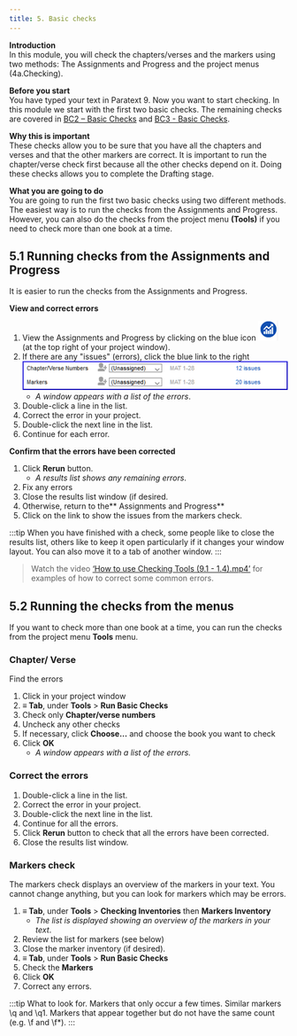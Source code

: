 ```yaml
---
title: 5. Basic checks
---
```

**Introduction**  
In this module, you will check the chapters/verses and the markers using two methods: The Assignments and Progress and the project menus (4a.Checking).

**Before you start**  
You have typed your text in Paratext 9. Now you want to start checking. In this module we start with the first two basic checks. The remaining checks are covered in [BC2 – Basic Checks](../03-Stage-2/12.BC2.md) and [BC3 - Basic Checks](../04-Stage-3/19.BC3.md). 

**Why this is important**  
These checks allow you to be sure that you have all the chapters and verses and that the other markers are correct. It is important to run the chapter/verse check first because all the other checks depend on it. Doing these checks allows you to complete the Drafting stage.

**What you are going to do**  
You are going to run the first two basic checks using two different methods. The easiest way is to run the checks from the Assignments and Progress. However, you can also do the checks from the project menu **(Tools)** if you need to check more than one book at a time.

#####

## 5.1 Running checks from the Assignments and Progress
It is easier to run the checks from the Assignments and Progress.

**View and correct errors**
1.  View the Assignments and Progress by clicking on the blue icon ![](../media/4b0b6eb237606727f105a01beffe64c2.png)  
    (at the top right of your project window).
1.  If there are any "issues" (errors), click the blue link to the right  
    ![](../media/9b0bc6de6491c34d3e3dea878411ac11.png)
    -  *A window appears with a list of the errors*.  
1.  Double-click a line in the list.
2.  Correct the error in your project.
3.  Double-click the next line in the list.
4.  Continue for each error.

**Confirm that the errors have been corrected**
1.  Click **Rerun** button.
     - *A results list shows any remaining errors*.
2.  Fix any errors
3.  Close the results list window (if desired.
4.  Otherwise, return to the** Assignments and Progress**
5.  Click on the link to show the issues from the markers check.

:::tip
When you have finished with a check, some people like to close the results list, others like to keep it open particularly if it changes your window layout. You can also move it to a tab of another window. 
:::

> Watch the video [‘How to use Checking Tools (9.1 - 1.4).mp4’](https://vimeo.com/461361122) for examples of how to correct some common errors.

## 5.2 Running the checks from the menus
If you want to check more than one book at a time, you can run the checks from the project menu **Tools** menu.

### Chapter/ Verse
Find the errors  
1.  Click in your project window
1.  **≡ Tab**, under **Tools** \> **Run Basic Checks**
1.  Check only **Chapter/verse numbers**
1.  Uncheck any other checks
1.  If necessary, click **Choose…** and choose the book you want to check
1.  Click **OK**  
     -  *A window appears with a list of the errors.*

### Correct the errors  
1.  Double-click a line in the list.
1.  Correct the error in your project.
1.  Double-click the next line in the list.
1.  Continue for all the errors.
1.  Click **Rerun** button to check that all the errors have been corrected.
1.  Close the results list window.
 
#####

### Markers check
The markers check displays an overview of the markers in your text. You cannot change anything, but you can look for markers which may be errors.
1.  **≡ Tab**, under **Tools** \> **Checking Inventories** then **Markers Inventory**  
     -  *The list is displayed showing an overview of the markers in your text*.
2. Review the list for markers (see below)
3. Close the marker inventory (if desired).
4.  **≡ Tab**, under **Tools** \> **Run Basic Checks**
5.  Check the **Markers**
6.  Click **OK**
7.  Correct any errors.

:::tip
What to look for. Markers that only occur a few times. Similar markers \q and \q1. Markers that appear together but do not have the same count (e.g. \f and \f*).
:::